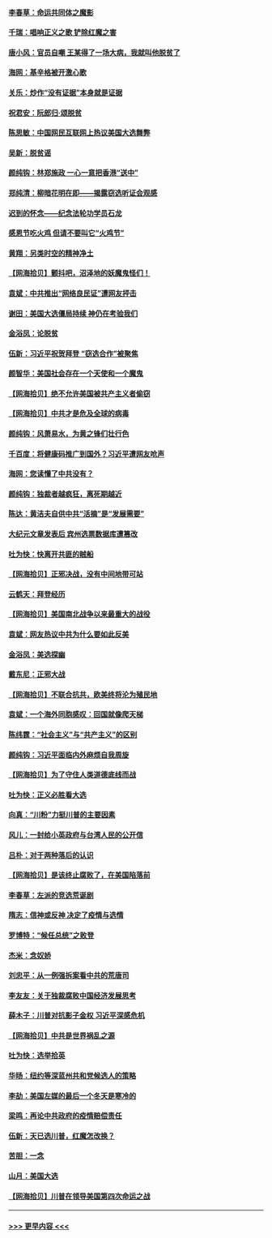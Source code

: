 #### [李春草：命运共同体之魔影](../pages/nsc993/n12585026.md?t=12010651) 
#### [千瑞：唱响正义之歌 铲除红魔之害](../pages/nsc993/n12585002.md?t=12010651) 
#### [唐小风：官员自嘲 王某得了一场大病，我就叫他脱贫了](../pages/nsc993/n12584981.md?t=12010651) 
#### [海网：基辛格被开激心歌](../pages/nsc993/n12584946.md?t=12010651) 
#### [关乐：炒作“没有证据”本身就是证据](../pages/nsc993/n12583146.md?t=12010651) 
#### [祝君安：阮郎归‧颂脱贫](../pages/nsc993/n12583119.md?t=12010651) 
#### [陈思敏：中国网民互联网上热议美国大选舞弊](../pages/nsc993/n12582845.md?t=12010651) 
#### [吴新：脱贫谣](../pages/nsc993/n12580839.md?t=12010651) 
#### [颜纯钩：林郑施政 一心一意把香港“送中”](../pages/nsc993/n12580805.md?t=12010651) 
#### [郑纯清：柳暗花明在即——揭露窃选听证会观感](../pages/nsc993/n12580795.md?t=12010651) 
#### [迟到的怀念——纪念法轮功学员石龙](../pages/nsc993/n12580245.md?t=12010651) 
#### [感恩节吃火鸡  但请不要叫它“火鸡节”](../pages/nsc993/n12580252.md?t=12010651) 
#### [黄翔：另类时空的精神净土](../pages/nsc993/n12578638.md?t=12010651) 
#### [【网海拾贝】颤抖吧，沼泽地的妖魔鬼怪们！](../pages/nsc993/n12578552.md?t=12010651) 
#### [袁斌：中共推出“网络良民证”遭网友抨击](../pages/nsc993/n12578511.md?t=12010651) 
#### [谢田：美国大选僵局持续 神仍在考验我们](../pages/nsc993/n12577432.md?t=12010651) 
#### [金浴凤：论脱贫](../pages/nsc993/n12576386.md?t=12010651) 
#### [伍新：习近平祝贺拜登 “窃选合作”被聚焦](../pages/nsc993/n12576358.md?t=12010651) 
#### [颜智华：美国社会存在一个天使和一个魔鬼](../pages/nsc993/n12574299.md?t=12010651) 
#### [【网海拾贝】绝不允许美国被共产主义者偷窃](../pages/nsc993/n12573396.md?t=12010651) 
#### [【网海拾贝】中共才是危及全球的病毒](../pages/nsc993/n12571204.md?t=12010651) 
#### [颜纯钩：风萧易水，为黄之锋们壮行色](../pages/nsc993/n12571487.md?t=12010651) 
#### [千百度：将健康码推广到国外？习近平遭网友呛声](../pages/nsc993/n12570808.md?t=12010651) 
#### [海网：您读懂了中共没有？](../pages/nsc993/n12570487.md?t=12010651) 
#### [颜纯钩：独裁者越疯狂，离死期越近](../pages/nsc993/n12569055.md?t=12010651) 
#### [陈达：黄洁夫自供中共“活摘”是“发展需要”](../pages/nsc993/n12568541.md?t=12010651) 
#### [大纪元文章发表后 宾州选票数据库遭篡改](../pages/nsc993/n12568105.md?t=12010651) 
#### [吐为快：快离开共匪的贼船](../pages/nsc993/n12568462.md?t=12010651) 
#### [【网海拾贝】正邪决战，没有中间地带可站](../pages/nsc993/n12568439.md?t=12010651) 
#### [云鹤天：拜登经历](../pages/nsc993/n12567294.md?t=12010651) 
#### [【网海拾贝】美国南北战争以来最重大的战役](../pages/nsc993/n12567247.md?t=12010651) 
#### [袁斌：网友热议中共为什么要如此反美](../pages/nsc993/n12567162.md?t=12010651) 
#### [金浴凤：美选探幽](../pages/nsc993/n12567147.md?t=12010651) 
#### [戴东尼：正邪大战](../pages/nsc993/n12567033.md?t=12010651) 
#### [【网海拾贝】不联合抗共，欧美终将沦为殖民地](../pages/nsc993/n12565068.md?t=12010651) 
#### [袁斌：一个海外同胞感叹：回国就像爬天梯](../pages/nsc993/n12564986.md?t=12010651) 
#### [陈纬霆：“社会主义”与“共产主义”的区别](../pages/nsc993/n12562417.md?t=12010651) 
#### [颜纯钩：习近平面临内外麻烦自我周旋](../pages/nsc993/n12563356.md?t=12010651) 
#### [【网海拾贝】为了守住人类道德底线而战](../pages/nsc993/n12562542.md?t=12010651) 
#### [吐为快：正义必胜看大选](../pages/nsc993/n12561967.md?t=12010651) 
#### [向真：“川粉”力挺川普的主要因素](../pages/nsc993/n12560774.md?t=12010651) 
#### [风儿：一封给小英政府与台湾人民的公开信](../pages/nsc993/n12560581.md?t=12010651) 
#### [吕朴：对于两种落后的认识](../pages/nsc993/n12560492.md?t=12010651) 
#### [【网海拾贝】是该终止腐败了，在美国陷落前](../pages/nsc993/n12559936.md?t=12010651) 
#### [李春草：左派的竞选荒诞剧](../pages/nsc993/n12558380.md?t=12010651) 
#### [隋志：信神或反神 决定了疫情与选情](../pages/nsc993/n12558255.md?t=12010651) 
#### [罗博特：“候任总统”之败登](../pages/nsc993/n12558189.md?t=12010651) 
#### [杰米：念奴娇](../pages/nsc993/n12558174.md?t=12010651) 
#### [刘忠平：从一例强拆案看中共的荒唐司](../pages/nsc993/n12558036.md?t=12010651) 
#### [李友友：关于独裁腐败中国经济发展思考](../pages/nsc993/n12558004.md?t=12010651) 
#### [薛木子：川普对抗影子金权 习近平深感危机](../pages/nsc993/n12557342.md?t=12010651) 
#### [【网海拾贝】中共是世界祸乱之源](../pages/nsc993/n12555353.md?t=12010651) 
#### [吐为快：选举拾英](../pages/nsc993/n12555041.md?t=12010651) 
#### [华旸：纽约等深蓝州共和党候选人的策略](../pages/nsc993/n12554309.md?t=12010651) 
#### [李劼：美国左媒的最后一个冬天是寒冷的](../pages/nsc993/n12552947.md?t=12010651) 
#### [梁鸣：再论中共政府的疫情赔偿责任](../pages/nsc993/n12553012.md?t=12010651) 
#### [伍新：天已选川普，红魔怎改换？](../pages/nsc993/n12552970.md?t=12010651) 
#### [苦胆：一念](../pages/nsc993/n12552957.md?t=12010651) 
#### [山月：美国大选](../pages/nsc993/n12552446.md?t=12010651) 
#### [【网海拾贝】川普在领导美国第四次命运之战](../pages/nsc993/n12551973.md?t=12010651) 

----
#### [ >>> 更早内容 <<< ](../indexes/nsc993-earlier.md)
